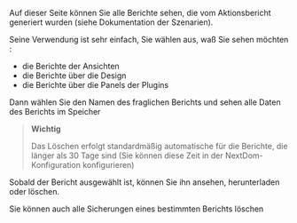 Auf dieser Seite können Sie alle Berichte sehen, die vom Aktionsbericht generiert wurden (siehe Dokumentation der Szenarien).

Seine Verwendung ist sehr einfach, Sie wählen aus, waß Sie sehen möchten :

-   die Berichte der Ansichten
-   die Berichte über die Design
-   die Berichte über die Panels der Plugins

Dann wählen Sie den Namen des fraglichen Berichts und sehen alle Daten des Berichts im Speicher

> **Wichtig**
>
> Das Löschen erfolgt standardmäßig automatische für die Berichte, die länger als 30 Tage sind (Sie können diese Zeit in der NextDom-Konfiguration konfigurieren)

Sobald der Bericht ausgewählt ist, können Sie ihn ansehen, herunterladen oder löschen.

Sie können auch alle Sicherungen eines bestimmten Berichts löschen